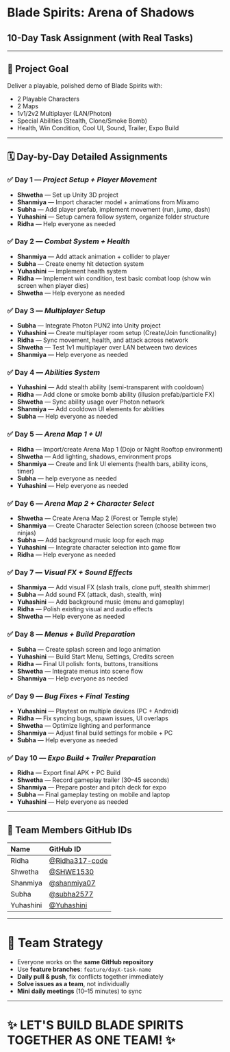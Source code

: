 # Blade Spirits: Arena of Shadows

## 10-Day Task Assignment (with Real Tasks)

---

## 🌟 Project Goal
Deliver a playable, polished demo of Blade Spirits with:
- 2 Playable Characters
- 2 Maps
- 1v1/2v2 Multiplayer (LAN/Photon)
- Special Abilities (Stealth, Clone/Smoke Bomb)
- Health, Win Condition, Cool UI, Sound, Trailer, Expo Build

---

## 🗓️ Day-by-Day Detailed Assignments

### ✅ Day 1 — *Project Setup + Player Movement*
- **Shwetha** — Set up Unity 3D project
- **Shanmiya** — Import character model + animations from Mixamo
- **Subha** — Add player prefab, implement movement (run, jump, dash)
- **Yuhashini** — Setup camera follow system, organize folder structure
- **Ridha** — Help everyone as needed

### ✅ Day 2 — *Combat System + Health*
- **Shanmiya** — Add attack animation + collider to player
- **Subha** — Create enemy hit detection system
- **Yuhashini** — Implement health system
- **Ridha** — Implement win condition, test basic combat loop (show win screen when player dies)
- **Shwetha** — Help everyone as needed

### ✅ Day 3 — *Multiplayer Setup*
- **Subha** — Integrate Photon PUN2 into Unity project
- **Yuhashini** — Create multiplayer room setup (Create/Join functionality)
- **Ridha** — Sync movement, health, and attack across network
- **Shwetha** — Test 1v1 multiplayer over LAN between two devices
- **Shanmiya** — Help everyone as needed

### ✅ Day 4 — *Abilities System*
- **Yuhashini** — Add stealth ability (semi-transparent with cooldown)
- **Ridha** — Add clone or smoke bomb ability (illusion prefab/particle FX)
- **Shwetha** — Sync ability usage over Photon network
- **Shanmiya** — Add cooldown UI elements for abilities
- **Subha** — Help everyone as needed

### ✅ Day 5 — *Arena Map 1 + UI*
- **Ridha** — Import/create Arena Map 1 (Dojo or Night Rooftop environment)
- **Shwetha** — Add lighting, shadows, environment props
- **Shanmiya** — Create and link UI elements (health bars, ability icons, timer)
- **Subha** — help everyone as needed
- **Yuhashini** — Help everyone as needed

### ✅ Day 6 — *Arena Map 2 + Character Select*
- **Shwetha** — Create Arena Map 2 (Forest or Temple style)
- **Shanmiya** — Create Character Selection screen (choose between two ninjas)
- **Subha** — Add background music loop for each map
- **Yuhashini** — Integrate character selection into game flow
- **Ridha** — Help everyone as needed

### ✅ Day 7 — *Visual FX + Sound Effects*
- **Shanmiya** — Add visual FX (slash trails, clone puff, stealth shimmer)
- **Subha** — Add sound FX (attack, dash, stealth, win)
- **Yuhashini** — Add background music (menu and gameplay)
- **Ridha** — Polish existing visual and audio effects
- **Shwetha** — Help everyone as needed

### ✅ Day 8 — *Menus + Build Preparation*
- **Subha** — Create splash screen and logo animation
- **Yuhashini** — Build Start Menu, Settings, Credits screen
- **Ridha** — Final UI polish: fonts, buttons, transitions
- **Shwetha** — Integrate menus into scene flow
- **Shanmiya** — Help everyone as needed

### ✅ Day 9 — *Bug Fixes + Final Testing*
- **Yuhashini** — Playtest on multiple devices (PC + Android)
- **Ridha** — Fix syncing bugs, spawn issues, UI overlaps
- **Shwetha** — Optimize lighting and performance
- **Shanmiya** — Adjust final build settings for mobile + PC
- **Subha** — Help everyone as needed

### ✅ Day 10 — *Expo Build + Trailer Preparation*
- **Ridha** — Export final APK + PC Build
- **Shwetha** — Record gameplay trailer (30–45 seconds)
- **Shanmiya** — Prepare poster and pitch deck for expo
- **Subha** — Final gameplay testing on mobile and laptop
- **Yuhashini** — Help everyone as needed

---

## 👥 Team Members GitHub IDs
| **Name** | **GitHub ID** |
|:---|:---|
| Ridha | [@Ridha317-code](https://github.com/Ridha317-code) |
| Shwetha | [@SHWE1530](https://github.com/SHWE1530) |
| Shanmiya | [@shanmiya07](https://github.com/shanmiya07) |
| Subha | [@subha2577](https://github.com/subha2577) |
| Yuhashini | [@Yuhashini](https://github.com/Yuhashini) |

---

# 🚀 Team Strategy
- Everyone works on the **same GitHub repository**
- Use **feature branches**: `feature/dayX-task-name`
- **Daily pull & push**, fix conflicts together immediately
- **Solve issues as a team**, not individually
- **Mini daily meetings** (10–15 minutes) to sync

---

# ✨ LET'S BUILD BLADE SPIRITS TOGETHER AS ONE TEAM! ✨
